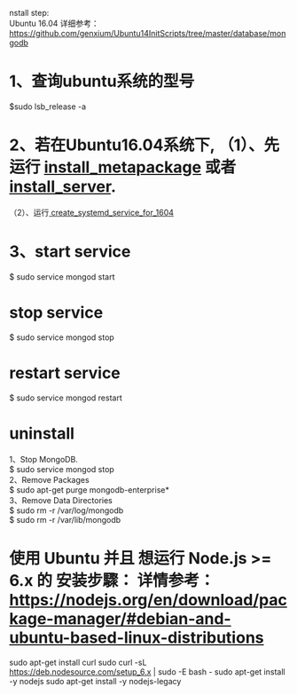 nstall
step:<br>
Ubuntu 16.04 详细参考：https://github.com/genxium/Ubuntu14InitScripts/tree/master/database/mongodb<br>
# 1、查询ubuntu系统的型号
$sudo lsb_release -a<br>
# 2、若在Ubuntu16.04系统下, （1）、先运行 <a href = "https://github.com/genxium/Ubuntu14InitScripts/blob/master/database/mongodb/install_metapackage">install_metapackage</a> 或者 <a href = "https://github.com/genxium/Ubuntu14InitScripts/blob/master/database/mongodb/install_server">install_server</a>.
（2）、运行<a href = "https://github.com/genxium/Ubuntu14InitScripts/blob/master/database/mongodb/create_systemd_service_for_1604"> create_systemd_service_for_1604</a>
# 3、start service
$ sudo service mongod start<br>

# stop service
$ sudo service mongod stop<br>

# restart service
$ sudo service mongod restart<br>


# uninstall
1、Stop MongoDB.<br>
$ sudo service mongod stop<br>
2、Remove Packages<br>
$ sudo apt-get purge mongodb-enterprise*<br>
3、Remove Data Directories<br>
$ sudo rm -r /var/log/mongodb<br>
$ sudo rm -r /var/lib/mongodb<br>


# 使用 Ubuntu 并且 想运行 Node.js >= 6.x 的 安装步驟： 详情参考： https://nodejs.org/en/download/package-manager/#debian-and-ubuntu-based-linux-distributions

sudo apt-get install curl
sudo curl -sL https://deb.nodesource.com/setup_6.x | sudo -E bash -
sudo apt-get install -y nodejs
sudo apt-get install -y nodejs-legacy
